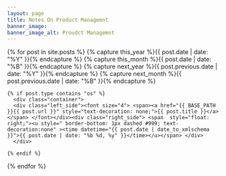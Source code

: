 ```yaml
---
layout: page
title: Notes On Product Managemnt
banner_image: 
banner_image_alt: Proudct Managemnt 
---
```

 <article class="post">
{% for post in site.posts %}
    {% capture this_year %}{{ post.date | date: "%Y" }}{% endcapture %}
    {% capture this_month %}{{ post.date | date: "%B" }}{% endcapture %}
    {% capture next_year %}{{ post.previous.date | date: "%Y" }}{% endcapture %}
    {% capture next_month %}{{ post.previous.date | date: "%B" }}{% endcapture %}

    {% if post.type contains "os" %}
      <div class="container">
      <div class="left_side"><font size="4"> <span><a href="{{ BASE_PATH }}{{ post.url }}" style="text-decoration: none;">{{ post.title }}</a></span> </font></div><div class="right_side"> <span  style="float: right;"><u style=" border-bottom: 1px dashed #999; text-decoration:none" ><time datetime="{{ post.date | date_to_xmlschema }}">{{ post.date | date: "%b %d, %y" }}</time></u></span> </div>
      </div>   
      
    {% endif %}
 

{% endfor %}
</article>



<script type="application/ld+json">
{
    "@context": "http://schema.org",
    "@type": "WebSite",
    "url": "{{ '' | prepend: site.baseurl | prepend: site.url | append: '/' }}"
    }
}
</script>

